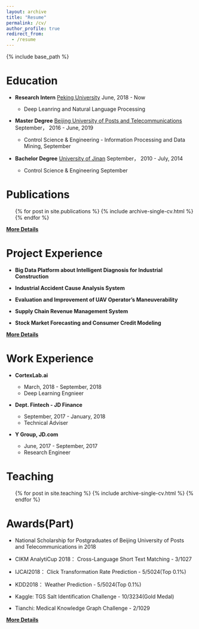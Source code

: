 ```yaml
---
layout: archive
title: "Resume"
permalink: /cv/
author_profile: true
redirect_from:
  - /resume
---
```


{% include base_path %}

Education
======
* **Research Intern** [Peking University](https://www.pku.edu.cn/)   June, 2018 - Now


  - Deep Leanring and Natural Language Processing
* **Master Degree**  [Beijing University of Posts and Telecommunications](https://www.bupt.edu.cn/)   September， 2016 - June, 2019 


  - Control Science & Engineering - Information Processing and Data Mining, September 
* **Bachelor Degree** [University of Jinan](http://www.ujn.edu.cn/)   September， 2010 - July, 2014


  - Control Science & Engineering  September
  
Publications
======
  <ul>{% for post in site.publications %}
    {% include archive-single-cv.html %}
  {% endfor %}</ul>
  
  [**More Details**](https://deepblue666.github.io//publications/)

  
Project Experience
======
* **Big Data Platform about Intelligent Diagnosis for Industrial Construction**  
 
* **Industrial Accident Cause Analysis System**  

* **Evaluation and Improvement of UAV Operator’s Maneuverability**  

* **Supply Chain Revenue Management System**  
  
* **Stock Market Forecasting and Consumer Credit Modeling**  
  

[**More Details**](https://deepblue666.github.io//project/) 



Work Experience
======
* **CortexLab.ai**   
  * March, 2018 - September, 2018
  * Deep Learning Engnieer

* **Dept. Fintech - JD Finance**   
  * September, 2017 - January, 2018
  * Technical Adviser

* **Y Group, JD.com**   
  * June, 2017 - September, 2017
  * Research Engineer

Teaching
======
  <ul>{% for post in site.teaching %}
    {% include archive-single-cv.html %}
  {% endfor %}</ul>
  
Awards(Part)
======
* National Scholarship for Postgraduates of Beijing University of Posts and Telecommunications in 2018

* CIKM AnalytiCup 2018： Cross-Language Short Text Matching - 3/1027
  
* IJCAI2018： Click Transformation Rate Prediction - 5/5024(Top 0.1%)
  
* KDD2018： Weather Prediction - 5/5024(Top 0.1%)
  
* Kaggle:  TGS Salt Identification Challenge - 10/3234(Gold Medal)
  
* Tianchi:  Medical Knowledge Graph Challenge - 2/1029

[**More Details**](https://deepblue666.github.io//award/)